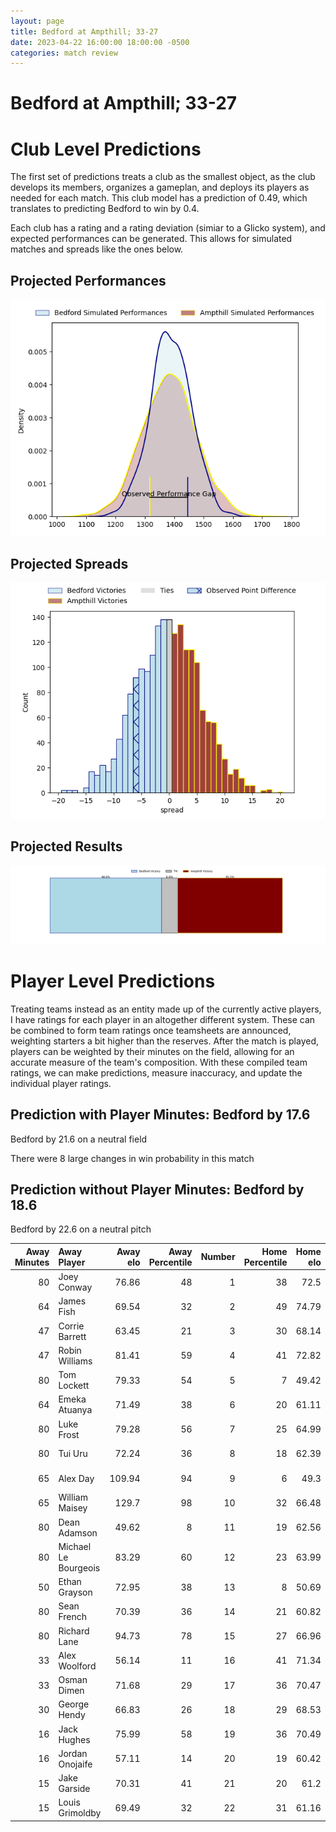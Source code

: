 ```yaml
---  
layout: page  
title: Bedford at Ampthill; 33-27  
date: 2023-04-22 16:00:00 18:00:00 -0500  
categories: match review  
---
```

# Bedford at Ampthill; 33-27

# Club Level Predictions


The first set of predictions treats a club as the smallest object, as the club develops its members, organizes a gameplan, and deploys its players as needed for each match. This club model has a prediction of 0.49, which translates to predicting Bedford to win by 0.4.

Each club has a rating and a rating deviation (simiar to a Glicko system), and expected performances can be generated. This allows for simulated matches and spreads like the ones below.
## Projected Performances


![Projected Performances](plots/performances_2023-04-22-Ampthill-Bedford.png)
## Projected Spreads


![Projected Spreads](plots/spreads_2023-04-22-Ampthill-Bedford.png)
## Projected Results


![Projected Results](plots/resultbar_2023-04-22-Ampthill-Bedford.png)
# Player Level Predictions


Treating teams instead as an entity made up of the currently active players, I have ratings for each player in an altogether different system. These can be combined to form team ratings once teamsheets are announced, weighting starters a bit higher than the reserves. After the match is played, players can be weighted by their minutes on the field, allowing for an accurate measure of the team's composition. With these compiled team ratings, we can make predictions, measure inaccuracy, and update the individual player ratings.
## Prediction with Player Minutes: Bedford by 17.6


Bedford by 21.6 on a neutral field

There were 8 large changes in win probability in this match
## Prediction without Player Minutes: Bedford by 18.6


Bedford by 22.6 on a neutral pitch



|   Away Minutes | Away Player          |   Away elo |   Away Percentile |   Number |   Home Percentile |   Home elo | Home Player       |   Home Minutes |
|---------------:|:---------------------|-----------:|------------------:|---------:|------------------:|-----------:|:------------------|---------------:|
|             80 | Joey Conway          |      76.86 |                48 |        1 |                38 |      72.5  | Dominic Hardman   |             77 |
|             64 | James Fish           |      69.54 |                32 |        2 |                49 |      74.79 | Matt Gallagher    |             53 |
|             47 | Corrie Barrett       |      63.45 |                21 |        3 |                30 |      68.14 | Joe Sproston      |             48 |
|             47 | Robin Williams       |      81.41 |                59 |        4 |                41 |      72.82 | Charlie Beckett   |             80 |
|             80 | Tom Lockett          |      79.33 |                54 |        5 |                 7 |      49.42 | Harry Wilson      |             55 |
|             64 | Emeka Atuanya        |      71.49 |                38 |        6 |                20 |      61.11 | Fyn Brown         |             80 |
|             80 | Luke Frost           |      79.28 |                56 |        7 |                25 |      64.99 | Josh Smart        |             80 |
|             80 | Tui Uru              |      72.24 |                36 |        8 |                18 |      62.39 | Morgan Strong     |             63 |
|             65 | Alex Day             |     109.94 |                94 |        9 |                 6 |      49.3  | Lewis Finlay      |             80 |
|             65 | William Maisey       |     129.7  |                98 |       10 |                32 |      66.48 | Tom Hardwick      |             80 |
|             80 | Dean Adamson         |      49.62 |                 8 |       11 |                19 |      62.56 | Alexandrer Harmes |             80 |
|             80 | Michael Le Bourgeois |      83.29 |                60 |       12 |                23 |      63.99 | Gwyn Parks        |             80 |
|             50 | Ethan Grayson        |      72.95 |                38 |       13 |                 8 |      50.69 | Charlie Hudson    |             55 |
|             80 | Sean French          |      70.39 |                36 |       14 |                21 |      60.82 | Josh Skelcey      |             53 |
|             80 | Richard Lane         |      94.73 |                78 |       15 |                27 |      66.96 | Tomas Bacon       |             80 |
|             33 | Alex Woolford        |      56.14 |                11 |       16 |                41 |      71.34 | Aleki Lutui       |             32 |
|             33 | Osman Dimen          |      71.68 |                29 |       17 |                36 |      70.47 | Sid Blackmore     |             27 |
|             30 | George Hendy         |      66.83 |                26 |       18 |                29 |      68.53 | Conor Rankin      |             27 |
|             16 | Jack Hughes          |      75.99 |                58 |       19 |                36 |      70.49 | Joshua Bragman    |             25 |
|             16 | Jordan Onojaife      |      57.11 |                14 |       20 |                19 |      60.42 | Cai Devine        |             25 |
|             15 | Jake Garside         |      70.31 |                41 |       21 |                20 |      61.2  | Rob Nixon         |             17 |
|             15 | Louis Grimoldby      |      69.49 |                32 |       22 |                31 |      61.16 | Jake Ellwood      |              3 |

